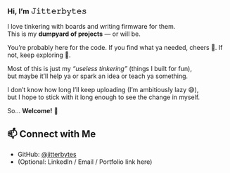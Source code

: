 ### Hi, I’m 𝙹𝚒𝚝𝚝𝚎𝚛𝚋𝚢𝚝𝚎𝚜

I love tinkering with boards and writing firmware for them.  
This is my **dumpyard of projects** — or will be.  

You’re probably here for the code. If you find what ya needed, cheers 🍻. If not, keep exploring 🚀.  

Most of this is just my *“useless tinkering”* (things I built for fun),  
but maybe it’ll help ya or spark an idea or teach ya something.  

I don’t know how long I’ll keep uploading (I’m ambitiously lazy 😅),  
but I hope to stick with it long enough to see the change in myself.  

So… **Welcome!** 🚀  

## 📫 Connect with Me
- GitHub: [@jitterbytes](https://github.com/jitterbytes)  
- (Optional: LinkedIn / Email / Portfolio link here)
